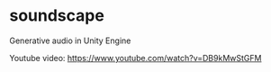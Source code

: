 # soundscape
Generative audio in Unity Engine

Youtube video: https://www.youtube.com/watch?v=DB9kMwStGFM
